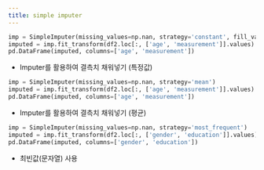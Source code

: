 ```yaml
---
title: simple imputer
---
```


```python
imp = SimpleImputer(missing_values=np.nan, strategy='constant', fill_value=-9999)
imputed = imp.fit_transform(df2.loc[:, ['age', 'measurement']].values)
pd.DataFrame(imputed, columns=['age', 'measurement'])
```
- Imputer를 활용하여 결측치 채워넣기 (특정값)
```python
imp = SimpleImputer(missing_values=np.nan, strategy='mean')
imputed = imp.fit_transform(df2.loc[:, ['age', 'measurement']].values)
pd.DataFrame(imputed, columns=['age', 'measurement'])
```
- Imputer를 활용하여 결측치 채워넣기 (평균)
```python
imp = SimpleImputer(missing_values=np.nan, strategy='most_frequent')
imputed = imp.fit_transform(df2.loc[:, ['gender', 'education']].values)
pd.DataFrame(imputed, columns=['gender', 'education'])
```
- 최빈값(문자열) 사용